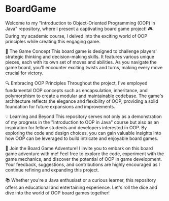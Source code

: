 # BoardGame
Welcome to my "Introduction to Object-Oriented Programming (OOP) in Java" repository, where I present a captivating board game project! 🎮 During my academic course, I delved into the exciting world of OOP principles while creating this engaging game.

🧩 The Game Concept
This board game is designed to challenge players' strategic thinking and decision-making skills. It features various unique pieces, each with its own set of moves and abilities. As you navigate the game board, you'll encounter exciting twists and turns, making every move crucial for victory.

🔍 Embracing OOP Principles
Throughout the project, I've employed fundamental OOP concepts such as encapsulation, inheritance, and polymorphism to create a modular and maintainable codebase. The game's architecture reflects the elegance and flexibility of OOP, providing a solid foundation for future expansions and improvements.

💡 Learning and Beyond
This repository serves not only as a demonstration of my progress in the "Introduction to OOP in Java" course but also as an inspiration for fellow students and developers interested in OOP. By exploring the code and design choices, you can gain valuable insights into how OOP can be leveraged to build intricate and enjoyable board games.

🚀 Join the Board Game Adventure!
I invite you to embark on this board game adventure with me! Feel free to explore the code, experiment with the game mechanics, and discover the potential of OOP in game development. Your feedback, suggestions, and contributions are highly encouraged as I continue refining and expanding this project.

📚 Whether you're a Java enthusiast or a curious learner, this repository offers an educational and entertaining experience. Let's roll the dice and dive into the world of OOP board games together!
